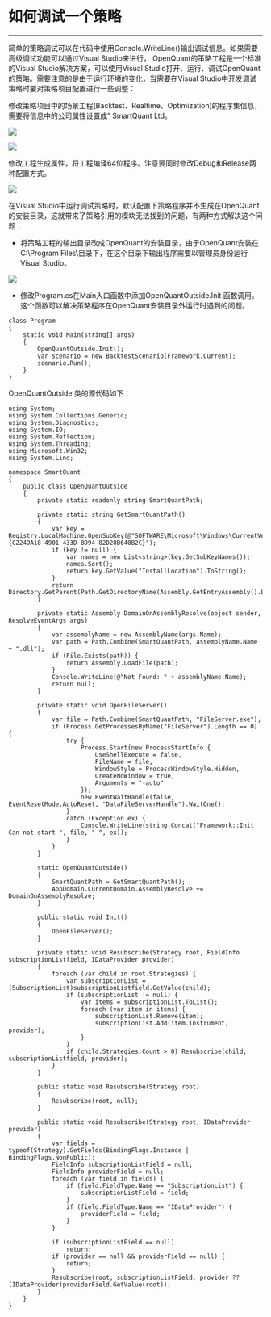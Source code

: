 #  如何调试一个策略

---

 简单的策略调试可以在代码中使用Console.WriteLine\(\)输出调试信息。如果需要高级调试功能可以通过Visual Studio来进行， OpenQuant的策略工程是一个标准的Visual Studio解决方案，可以使用Visual Studio打开、运行、调试OpenQuant的策略。需要注意的是由于运行环境的变化，当需要在Visual Studio中开发调试策略时要对策略项目配置进行一些调整：

修改策略项目中的场景工程\(Backtest、Realtime、Optimization\)的程序集信息，需要将信息中的公司属性设置成” SmartQuant Ltd。

![](/assets/debug_function01.png)

![](/assets/debug_function02.png)

修改工程生成属性，将工程编译64位程序。注意要同时修改Debug和Release两种配置方式。

![](/assets/debug_function03.png)

在Visual Studio中运行调试策略时，默认配置下策略程序并不生成在OpenQuant的安装目录，这就带来了策略引用的模块无法找到的问题，有两种方式解决这个问题：  


* 将策略工程的输出目录改成OpenQuant的安装目录，由于OpenQuant安装在C:\Program Files\目录下，在这个目录下输出程序需要以管理员身份运行Visual Studio。

![](/assets/debug_function04.png)

*  修改Program.cs在Main入口函数中添加OpenQuantOutside.Init 函数调用。这个函数可以解决策略程序在OpenQuant安装目录外运行时遇到的问题。

```
class Program
{
    static void Main(string[] args)
    {
        OpenQuantOutside.Init();
        var scenario = new BacktestScenario(Framework.Current);
        scenario.Run();
    }
}
```
OpenQuantOutside 类的源代码如下：

```
using System;
using System.Collections.Generic;
using System.Diagnostics;
using System.IO;
using System.Reflection;
using System.Threading;
using Microsoft.Win32;
using System.Linq;

namespace SmartQuant
{
    public class OpenQuantOutside
    {
        private static readonly string SmartQuantPath;

        private static string GetSmartQuantPath()
        {
            var key = Registry.LocalMachine.OpenSubKey(@"SOFTWARE\Microsoft\Windows\CurrentVersion\Uninstall\{C224DA18-4901-433D-BD94-82D28B640B2C}");
            if (key != null) {
                var names = new List<string>(key.GetSubKeyNames());
                names.Sort();
                return key.GetValue("InstallLocation").ToString();
            }
            return Directory.GetParent(Path.GetDirectoryName(Assembly.GetEntryAssembly().Location)).FullName;
        }

        private static Assembly DomainOnAssemblyResolve(object sender, ResolveEventArgs args)
        {
            var assemblyName = new AssemblyName(args.Name);
            var path = Path.Combine(SmartQuantPath, assemblyName.Name + ".dll");
            if (File.Exists(path)) {
                return Assembly.LoadFile(path);
            }
            Console.WriteLine(@"Not Found: " + assemblyName.Name);
            return null;
        }

        private static void OpenFileServer()
        {
            var file = Path.Combine(SmartQuantPath, "FileServer.exe");
            if (Process.GetProcessesByName("FileServer").Length == 0) {
                try {
                    Process.Start(new ProcessStartInfo {
                        UseShellExecute = false,
                        FileName = file,
                        WindowStyle = ProcessWindowStyle.Hidden,
                        CreateNoWindow = true,
                        Arguments = "-auto"
                    });
                    new EventWaitHandle(false, EventResetMode.AutoReset, "DataFileServerHandle").WaitOne();
                }
                catch (Exception ex) {
                    Console.WriteLine(string.Concat("Framework::Init Can not start ", file, " ", ex));
                }
            }
        }

        static OpenQuantOutside()
        {
            SmartQuantPath = GetSmartQuantPath();
            AppDomain.CurrentDomain.AssemblyResolve += DomainOnAssemblyResolve;
        }

        public static void Init()
        {
            OpenFileServer();
        }

        private static void Resubscribe(Strategy root, FieldInfo subscriptionListfield, IDataProvider provider)
        {
            foreach (var child in root.Strategies) {
                var subscriptionList = (SubscriptionList)subscriptionListfield.GetValue(child);
                if (subscriptionList != null) {
                    var items = subscriptionList.ToList();
                    foreach (var item in items) {
                        subscriptionList.Remove(item);
                        subscriptionList.Add(item.Instrument, provider);
                    }
                }
                if (child.Strategies.Count > 0) Resubscribe(child, subscriptionListfield, provider);
            }
        }

        public static void Resubscribe(Strategy root)
        {
            Resubscribe(root, null);
        }

        public static void Resubscribe(Strategy root, IDataProvider provider)
        {
            var fields = typeof(Strategy).GetFields(BindingFlags.Instance | BindingFlags.NonPublic);
            FieldInfo subscriptionListField = null;
            FieldInfo providerField = null;
            foreach (var field in fields) {
                if (field.FieldType.Name == "SubscriptionList") {
                    subscriptionListField = field;
                }
                if (field.FieldType.Name == "IDataProvider") {
                    providerField = field;
                }
            }

            if (subscriptionListField == null)
                return;
            if (provider == null && providerField == null) {
                return;
            }
            Resubscribe(root, subscriptionListField, provider ?? (IDataProvider)providerField.GetValue(root));
        }
    }
}

```






